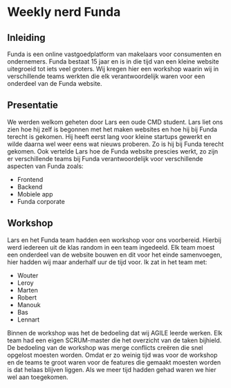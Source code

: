 # Weekly nerd Funda

## Inleiding

Funda is een online vastgoedplatform van makelaars voor consumenten en ondernemers. Funda bestaat 15 jaar en is in die tijd van een kleine website uitegroeid tot iets veel groters. Wij kregen hier een workshop waarin wij in verschillende teams werkten die elk verantwoordelijk waren voor een onderdeel van de Funda website.

## Presentatie

We werden welkom geheten door Lars een oude CMD student. Lars liet ons zien hoe hij zelf is begonnen met het maken websites en hoe hij bij Funda terecht is gekomen. Hij heeft eerst lang voor kleine startups gewerkt en wilde daarna wel weer eens wat nieuws proberen. Zo is hij bij Funda terecht gekomen. Ook vertelde Lars hoe de Funda website prescies werkt, zo zijn er verschillende teams bij Funda verantwoordelijk voor verschillende aspecten van Funda zoals:

* Frontend
* Backend
* Mobiele app
* Funda corporate

## Workshop

Lars en het Funda team hadden een workshop voor ons voorbereid. Hierbij werd iedereen uit de klas random in een team ingedeeld. Elk team moest een onderdeel van de website bouwen en dit voor het einde samenvoegen, hier hadden wij maar anderhalf uur de tijd voor. Ik zat in het team met:

* Wouter
* Leroy
* Marten
* Robert
* Manouk
* Bas
* Lennart

Binnen de workshop was het de bedoeling dat wij AGILE leerde werken. Elk team had een eigen SCRUM-master die het overzicht van de taken bijhield. De bedoeling van de workshop was merge conflicts creëren die snel opgelost moesten worden. Omdat er zo weinig tijd was voor de workshop en de teams te groot waren voor de features die gemaakt moesten worden is dat helaas blijven liggen. Als we meer tijd hadden gehad waren we hier wel aan toegekomen.